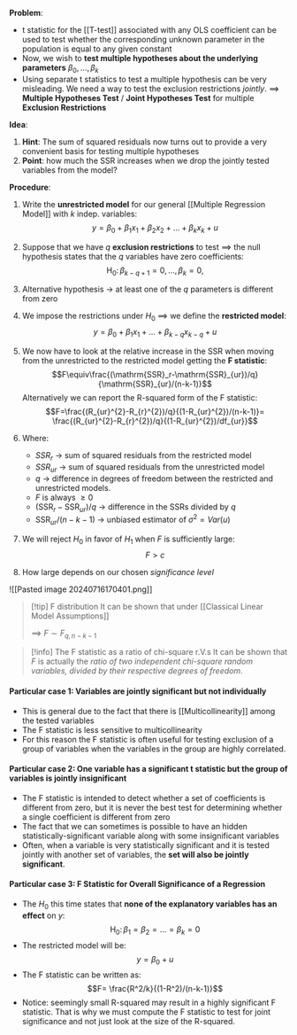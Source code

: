 **Problem**:
- t statistic for the [[T-test]] associated with any OLS coefficient can be used to test whether the corresponding unknown parameter in the population is equal to any given constant
- Now, we wish to **test multiple hypotheses about the underlying parameters** $\beta_{0},\dots,\beta_{k}$
- Using separate t statistics to test a multiple hypothesis can be very misleading. We need a way to test the exclusion restrictions *jointly*.
$\implies$ **Multiple Hypotheses Test** / **Joint Hypotheses Test** for multiple **Exclusion Restrictions**

**Idea**:
1. **Hint**: The sum of squared residuals now turns out to provide a very convenient basis for testing multiple hypotheses
2. **Point**: how much the SSR increases when we drop the jointly tested variables from the model?

**Procedure**:
1. Write the **unrestricted model** for our general [[Multiple Regression Model]] with $k$ indep. variables: $$y=\beta_0+\beta_1x_1+\beta_2x_2 + \dots + \beta_{k}x_{k} +u$$
2. Suppose that we have $q$ **exclusion restrictions** to test $\implies$ the null hypothesis
states that the $q$  variables have zero coefficients: $$\mathrm{H}_{0}\colon\beta_{k-q+1}=0,\ldots,\beta_{k}=0,$$
3. Alternative hypothesis $\rightarrow$ at least one of the $q$ parameters is different from zero
4. We impose the restrictions under $H_{0}$ $\implies$ we define the **restricted model**: $$y=\beta_0+\beta_1x_1+...+\beta_{k-q}x_{k-q}+u$$
5. We now have to look at the relative increase in the SSR when moving from the unrestricted to the restricted model getting the **F statistic**: $$F\equiv\frac{(\mathrm{SSR}_r-\mathrm{SSR}_{ur})/q}{\mathrm{SSR}_{ur}/(n-k-1)}$$
   Alternatively we can report the R-squared form of the F statistic: $$F=\frac{(R_{ur}^{2}-R_{r}^{2})/q}{(1-R_{ur}^{2})/(n-k-1)}= \frac{(R_{ur}^{2}-R_{r}^{2})/q}{(1-R_{ur}^{2})/df_{ur}}$$
6. Where:
	- $SSR_{r}$ $\rightarrow$ sum of squared residuals from the restricted model
	- $SSR_{ur}$ $\rightarrow$ sum of squared residuals from the unrestricted model
	- $q$ $\rightarrow$ difference in degrees of freedom between the restricted and unrestricted models.
	- $F$ is always $\geq 0$
	- $(\mathrm{SSR}_r-\mathrm{SSR}_{ur})/q$ $\rightarrow$ difference in the SSRs divided by $q$
	- $\mathrm{SSR}_{ur}/(n-k-1)$ $\rightarrow$ unbiased estimator of $\sigma^2=Var(u)$

7. We will reject $H_{0}$ in favor of $H_{1}$ when $F$ is sufficiently large: $$F>c$$
8. How large depends on our chosen *significance level*

![[Pasted image 20240716170401.png]]

>[!tip] F distribution
>It can be shown that under [[Classical Linear Model Assumptions]]
>  
>  $\implies$ $F \sim F_{q,n-k-1}$

>[!info] The F statistic as a ratio of chi-square r.V.s
>It can be shown that $F$ is actually the *ratio of two independent chi-square random variables, divided by their respective degrees of freedom*.

#### Particular case 1: Variables are jointly significant but not individually
- This is general due to the fact that there is [[Multicollinearity]] among the tested variables
- The F statistic is less sensitive to multicollinearity
- For this reason the F statistic is often useful for testing exclusion of a group of variables when the variables in the group are highly correlated.

#### Particular case 2: One variable has a significant t statistic but the group of variables is jointly insignificant
- The F statistic is intended to detect whether a set of coefficients is different from zero, but it is never the best test for determining whether a single coefficient is different from zero
- The fact that we can sometimes is possible to have an hidden statistically-significant variable along with some insignificant variables
- Often, when a variable is very statistically significant and it is tested jointly with another set of variables, the **set will also be jointly significant**.

#### Particular case 3: F Statistic for Overall Significance of a Regression
- The $H_{0}$ this time states that **none of the explanatory variables has an effect** on $y$: $$\mathrm{H}_0\colon\beta_1=\beta_2=...=\beta_k=0$$
- The restricted model will be: $$y=\beta_{0}+u$$
- The F statistic can be written as: $$F= \frac{R^2/k}{(1-R^2)/(n-k-1)}$$
- Notice: seemingly small R-squared may result in a highly significant F statistic. That is why we must compute the F statistic to test for joint significance and not just look at the size of the R-squared.


